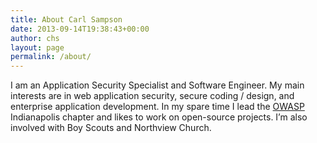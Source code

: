 ```yaml
---
title: About Carl Sampson
date: 2013-09-14T19:38:43+00:00
author: chs
layout: page
permalink: /about/
---
```

I am an Application Security Specialist and Software Engineer. My main interests are in web application security, secure coding / design, and enterprise application development. In my spare time I lead the <a href="http://www.owasp.org" target="_blank">OWASP</a> Indianapolis chapter and likes to work on open-source projects. I&#8217;m also involved with Boy Scouts and Northview Church.
